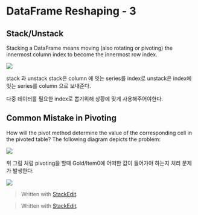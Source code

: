 ﻿# DataFrame Reshaping - 3

##   Stack/Unstack

Stacking a DataFrame means moving (also rotating or pivoting) the innermost column index to become the innermost row index.

![](http://nikgrozev.com/images/blog/Reshaping%20in%20Pandas%20-%20Pivot%20Pivot-Table%20Stack%20and%20Unstack%20explained%20with%20Pictures/stack-unstack1.png)

stack 과  unstack 
stack은 column 에 잇는 series를  index로
unstack은 index에 잇는 series를 column 으로 보내준다.

다중 데이터를 필요한 index로 뽑기위해 상황에 맞게 사용해주어야한다.

##  Common Mistake in Pivoting

How will the pivot method determine the value of the corresponding cell in the pivoted table? The following diagram depicts the problem:

![](http://nikgrozev.com/images/blog/Reshaping%20in%20Pandas%20-%20Pivot%20Pivot-Table%20Stack%20and%20Unstack%20explained%20with%20Pictures/pivoting_simple_error.png)

위 그림 처럼 pivoting을 할때 Gold/Item0에 어떠한 값이 들어가야 하는지 처리 문제가 발생한다.
  
  ![](http://nikgrozev.com/images/blog/Reshaping%20in%20Pandas%20-%20Pivot%20Pivot-Table%20Stack%20and%20Unstack%20explained%20with%20Pictures/stack-simple2.png)

> Written with [StackEdit](https://stackedit.io/).


> Written with [StackEdit](https://stackedit.io/).
